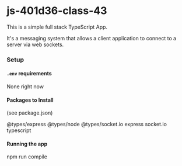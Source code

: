 # js-401d36-class-43

This is a simple full stack TypeScript App.

It's a messaging system that allows a client application to connect to a server via web sockets.

### Setup

#### `.env` requirements
None right now

#### Packages to Install
(see package.json)

@types/express
@types/node
@types/socket.io
express
socket.io
typescript


#### Running the app
npm run compile


